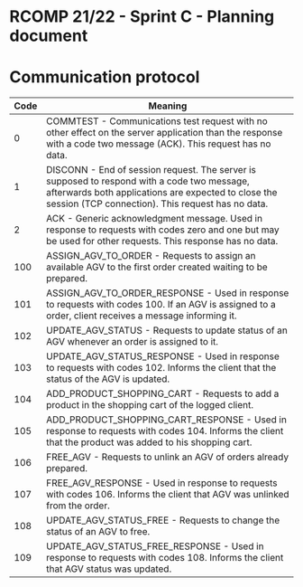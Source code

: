 RCOMP 21/22 - Sprint C - Planning document
===========================================
# Communication protocol


| Code  | Meaning  |
|---|---|
|  0 | COMMTEST - Communications test request with no other effect on the server application than the response with a code two message (ACK). This request has no data.  |
| 1  | DISCONN - End of session request. The server is supposed to respond with a code two message, afterwards both applications are expected to close the session (TCP connection). This request has no data.  |
|  2 |  ACK - Generic acknowledgment message. Used in response to requests with codes zero and one but may be used for other requests. This response has no data. |
| 100  |  ASSIGN_AGV_TO_ORDER - Requests to assign an available AGV to the first order created waiting to be prepared. |
| 101  |  ASSIGN_AGV_TO_ORDER_RESPONSE - Used in response to requests with codes 100. If an AGV is assigned to a order, client receives a message informing it. |
| 102  |  UPDATE_AGV_STATUS - Requests to update status of an AGV whenever an order is assigned to it. |
| 103  |  UPDATE_AGV_STATUS_RESPONSE - Used in response to requests with codes 102. Informs the client that the status of the AGV is updated. |
| 104  |  ADD_PRODUCT_SHOPPING_CART - Requests to add a product in the shopping cart of the logged client. |
| 105  |  ADD_PRODUCT_SHOPPING_CART_RESPONSE - Used in response to requests with codes 104. Informs the client that the product was added to his shopping cart. |
| 106  |  FREE_AGV - Requests to unlink an AGV of orders already prepared. |
| 107  |  FREE_AGV_RESPONSE - Used in response to requests with codes 106. Informs the client that AGV was unlinked from the order. |
| 108  |  UPDATE_AGV_STATUS_FREE - Requests to change the status of an AGV to free. |
| 109  |  UPDATE_AGV_STATUS_FREE_RESPONSE - Used in response to requests with codes 108. Informs the client that AGV status was updated. |